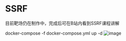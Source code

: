 # SSRF
目前靶场仍在制作中，完成后可在B站内看到SSRF课程讲解

docker-compose -f docker-compose.yml up -d 
![image](https://github.com/mcc0624/SSRF/assets/51926380/7c6dd7d4-a38a-475f-9342-94a31867faac)
